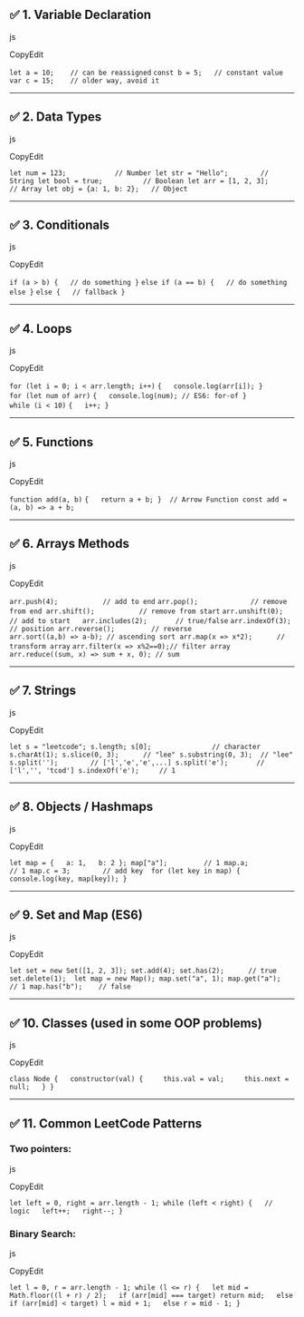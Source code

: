 ## ✅ 1. **Variable Declaration**

js

CopyEdit

`let a = 10;    // can be reassigned` 
`const b = 5;   // constant value` 
`var c = 15;    // older way, avoid it`

---

## ✅ 2. **Data Types**

js

CopyEdit

`let num = 123;            // Number let str = "Hello";        // String let bool = true;          // Boolean let arr = [1, 2, 3];      // Array let obj = {a: 1, b: 2};   // Object`

---

## ✅ 3. **Conditionals**

js

CopyEdit

`if (a > b) {   // do something }` 
`else if (a == b) {   // do something else }` 
`else {   // fallback }`

---

## ✅ 4. **Loops**

js

CopyEdit

`for (let i = 0; i < arr.length; i++)`
	`{   console.log(arr[i]); }`  
`for (let num of arr)` 
	`{   console.log(num); // ES6: for-of }`  
`while (i < 10)` 
	`{   i++; }`

---

## ✅ 5. **Functions**

js

CopyEdit

`function add(a, b)` 
	`{   return a + b; }  // Arrow Function const add = (a, b) => a + b;`

---

## ✅ 6. **Arrays Methods**

js

CopyEdit

`arr.push(4);           // add to end` 
`arr.pop();             // remove from end arr.shift();           // remove from start` 
`arr.unshift(0);        // add to start  
arr.includes(2);       // true/false` 
`arr.indexOf(3);        // position arr.reverse();         // reverse`  
`arr.sort((a,b) => a-b); // ascending sort arr.map(x => x*2);      // transform array` 
`arr.filter(x => x%2==0);// filter array arr.reduce((sum, x) => sum + x, 0); // sum`

---

## ✅ 7. **Strings**

js

CopyEdit

`let s = "leetcode"; s.length; s[0];               // character s.charAt(1); s.slice(0, 3);      // "lee" s.substring(0, 3);  // "lee" s.split('');        // ['l','e','e',...] s.split('e');       // ['l','', 'tcod'] s.indexOf('e');     // 1`

---

## ✅ 8. **Objects / Hashmaps**

js

CopyEdit

`let map = {   a: 1,   b: 2 }; map["a"];         // 1 map.a;            // 1 map.c = 3;        // add key  for (let key in map) {   console.log(key, map[key]); }`

---

## ✅ 9. **Set and Map (ES6)**

js

CopyEdit

`let set = new Set([1, 2, 3]); set.add(4); set.has(2);      // true set.delete(1);  let map = new Map(); map.set("a", 1); map.get("a");    // 1 map.has("b");    // false`

---

## ✅ 10. **Classes (used in some OOP problems)**

js

CopyEdit

`class Node {   constructor(val) {     this.val = val;     this.next = null;   } }`

---

## ✅ 11. **Common LeetCode Patterns**

### Two pointers:

js

CopyEdit

`let left = 0, right = arr.length - 1; while (left < right) {   // logic   left++;   right--; }`

### Binary Search:

js

CopyEdit

`let l = 0, r = arr.length - 1; while (l <= r) {   let mid = Math.floor((l + r) / 2);   if (arr[mid] === target) return mid;   else if (arr[mid] < target) l = mid + 1;   else r = mid - 1; }`